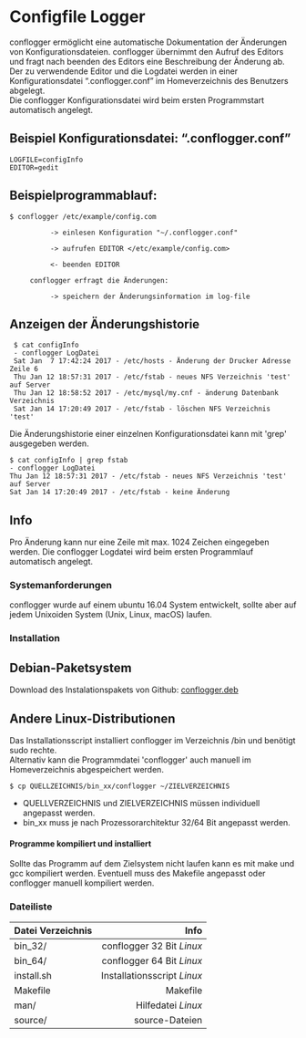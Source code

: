 # Configfile Logger
conflogger ermöglicht eine automatische Dokumentation der Änderungen von Konfigurationsdateien. conflogger übernimmt den Aufruf des Editors und fragt nach beenden des Editors eine Beschreibung der Änderung ab.
Der zu verwendende Editor und die Logdatei werden in einer Konfigurationsdatei “.conflogger.conf” im Homeverzeichnis des Benutzers abgelegt.  
Die conflogger Konfigurationsdatei wird beim ersten Programmstart automatisch angelegt.

## Beispiel Konfigurationsdatei: “.conflogger.conf”

    LOGFILE=configInfo
    EDITOR=gedit

## Beispielprogrammablauf:

    $ conflogger /etc/example/config.com

              -> einlesen Konfiguration "~/.conflogger.conf"

              -> aufrufen EDITOR </etc/example/config.com>

              <- beenden EDITOR

         conflogger erfragt die Änderungen:

              -> speichern der Änderungsinformation im log-file

## Anzeigen der Änderungshistorie
     $ cat configInfo
     - conflogger LogDatei
     Sat Jan  7 17:42:24 2017 - /etc/hosts - Änderung der Drucker Adresse Zeile 6
     Thu Jan 12 18:57:31 2017 - /etc/fstab - neues NFS Verzeichnis 'test' auf Server
     Thu Jan 12 18:58:52 2017 - /etc/mysql/my.cnf - änderung Datenbank Verzeichnis
     Sat Jan 14 17:20:49 2017 - /etc/fstab - löschen NFS Verzeichnis 'test'

Die Änderungshistorie einer einzelnen Konfigurationsdatei kann mit 'grep' ausgegeben werden.

    $ cat configInfo | grep fstab
    - conflogger LogDatei
    Thu Jan 12 18:57:31 2017 - /etc/fstab - neues NFS Verzeichnis 'test' auf Server
    Sat Jan 14 17:20:49 2017 - /etc/fstab - keine Änderung

## Info
Pro Änderung kann nur eine Zeile mit max. 1024 Zeichen eingegeben werden.
Die conflogger Logdatei wird beim ersten Programmlauf automatisch angelegt.

### Systemanforderungen
conflogger wurde auf einem ubuntu 16.04 System entwickelt, sollte aber auf jedem Unixoiden System (Unix, Linux, macOS) laufen.

### Installation

## Debian-Paketsystem

Download des Instalationspakets von Github: [conflogger.deb](https://github.com/frasom/conflogger)

## Andere Linux-Distributionen
 
Das Installationsscript installiert conflogger im Verzeichnis /bin und benötigt sudo rechte.  
Alternativ kann die Programmdatei 'conflogger' auch manuell im Homeverzeichnis abgespeichert werden.

    $ cp QUELLZEICHNIS/bin_xx/conflogger ~/ZIELVERZEICHNIS
* QUELLVERZEICHNIS und ZIELVERZEICHNIS müssen individuell angepasst werden.
* bin_xx muss je nach  Prozessorarchitektur 32/64 Bit angepasst werden.

#### Programme kompiliert und installiert
 Sollte das Programm auf dem Zielsystem nicht laufen kann es mit make und gcc kompiliert werden. Eventuell muss des Makefile angepasst oder conflogger manuell kompiliert werden.


### Dateiliste
| Datei Verzeichnis  | Info |
|--------|------:|
| bin_32/ | conflogger 32 Bit _Linux_ |
| bin_64/ | conflogger 64 Bit _Linux_ |
| install.sh |Installationsscript _Linux_ |
| Makefile | Makefile |
| man/ | Hilfedatei _Linux_ |
| source/ | source-Dateien |
